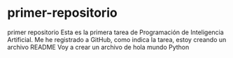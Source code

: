 # primer-repositorio
primer repositorio
Esta es la primera tarea de Programación de Inteligencia Artificial. Me he registrado a GitHub, como indica la tarea, estoy creando un archivo README 
Voy a crear un archivo de hola mundo Python
